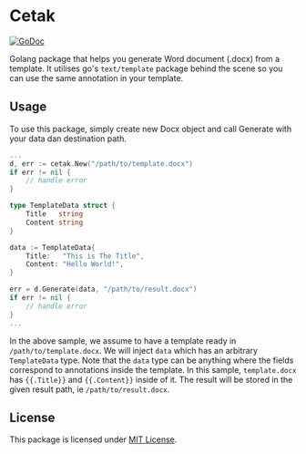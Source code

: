 # Cetak
[![GoDoc](https://godoc.org/github.com/habibridho/cetak?status.svg)](https://godoc.org/github.com/habibridho/cetak)

Golang package that helps you generate Word document (.docx) from a template. It utilises go's `text/template` package behind the scene so you can use the same annotation in your template.

## Usage
To use this package, simply create new Docx object and call Generate with your data dan destination path.
```go
...
d, err := cetak.New("/path/to/template.docx")
if err != nil {
    // handle error
}

type TemplateData struct {
    Title   string
	Content string
}

data := TemplateData{
    Title:   "This is The Title",
    Content: "Hello World!",
}

err = d.Generate(data, "/path/to/result.docx")
if err != nil {
    // handle error
}
...
```
In the above sample, we assume to have a template ready in `/path/to/template.docx`. We will inject `data` which has an arbitrary `TemplateData` type. Note that the `data` type can be anything where the fields correspond to annotations inside the template. In this sample, `template.docx` has `{{.Title}}` and `{{.Content}}` inside of it. The result will be stored in the given result path, ie `/path/to/result.docx`.

## License
This package is licensed under [MIT License](LICENSE).
